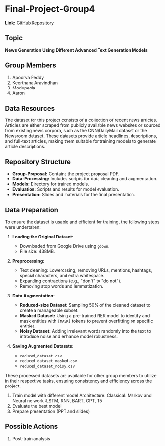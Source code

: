 # Final-Project-Group4
**Link:** [GitHub Repository](https://github.com/Keerthana0620/Final-Project-Group4)

## Topic

**News Generation Using Different Advanced Text Generation Models**

## Group Members

1. Apoorva Reddy 
2. Keerthana Aravindhan
3. Modupeola 
4. Aaron

## Data Resources

The dataset for this project consists of a collection of recent news articles. Articles are either scraped from publicly available news websites or sourced from existing news corpora, such as the CNN/DailyMail dataset or the Newsroom dataset. These datasets provide article headlines, descriptions, and full-text articles, making them suitable for training models to generate article descriptions.

## Repository Structure

- **Group-Proposal:** Contains the project proposal PDF.
- **Data-Processing:** Includes scripts for data cleaning and augmentation.
- **Models:** Directory for trained models.
- **Evaluation:** Scripts and results for model evaluation.
- **Presentation:** Slides and materials for the final presentation.

## Data Preparation

To ensure the dataset is usable and efficient for training, the following steps were undertaken:

1. **Loading the Original Dataset:**
   - Downloaded from Google Drive using `gdown`.
   - File size: 438MB.

2. **Preprocessing:**
   - Text cleaning: Lowercasing, removing URLs, mentions, hashtags, special characters, and extra whitespace.
   - Expanding contractions (e.g., "don't" to "do not").
   - Removing stop words and lemmatization.

3. **Data Augmentation:**
   - **Reduced-size Dataset:** Sampling 50% of the cleaned dataset to create a manageable subset.
   - **Masked Dataset:** Using a pre-trained NER model to identify and mask entities with `[MASK]` tokens to prevent overfitting on specific entities.
   - **Noisy Dataset:** Adding irrelevant words randomly into the text to introduce noise and enhance model robustness.

4. **Saving Augmented Datasets:**
   - `reduced_dataset.csv`
   - `reduced_dataset_masked.csv`
   - `reduced_dataset_noisy.csv`

These processed datasets are available for other group members to utilize in their respective tasks, ensuring consistency and efficiency across the project.


1. Train model with different model Architecture: Classical: Markov and  Neural network :LSTM, RNN, BART, GPT, T5
2. Evaluate the best model 
3. Prepare presentation (PPT and slides)

## Possible Actions

1. Post-train analysis

